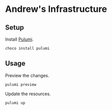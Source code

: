 # Andrew's Infrastructure

## Setup
Install [Pulumi](https://www.pulumi.com/docs/get-started/install/).
```
choco install pulumi
```

## Usage
Preview the changes.
```
pulumi preview
```

Update the resources.
```
pulumi up
```
